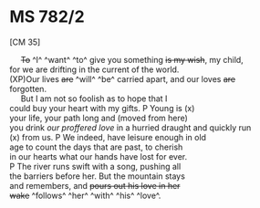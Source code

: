 # MS 782/2

[CM 35]

&nbsp;&nbsp;&nbsp;&nbsp;&nbsp;~~To~~ ^I^ ^want^ ^to^ give you something ~~is my wish~~, my child, \
for we are drifting in the current of the world. \
(XP)Our lives ~~are~~ ^will^ ^be^ carried apart, and our loves ~~are~~ \
forgotten. \
&nbsp;&nbsp;&nbsp;&nbsp;&nbsp;But I am not so foolish as to hope that I \
could buy your heart with my gifts. P Young is (x) \
your life, your path long and (moved from here) \
you drink *our proffered love* in a hurried draught and quickly run \
(x) from us. P We indeed, have leisure enough in old \
age to count the days that are past, to cherish \
in our hearts what our hands have lost for ever. \
P The river runs swift with a song, pushing all \
the barriers before her. But the mountain stays \
and remembers, and ~~pours out his love in her \
wake~~ ^follows^ ^her^ ^with^ ^his^ ^love^.
[^1]: X and P marks, changed position
